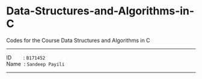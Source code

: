 # Data-Structures-and-Algorithms-in-C
Codes for the Course Data Structures and Algorithms in C
***
ID&nbsp;&nbsp; &nbsp; &nbsp;&nbsp; : `B171452` \
Name &nbsp;: `Sandeep Payili`
***
